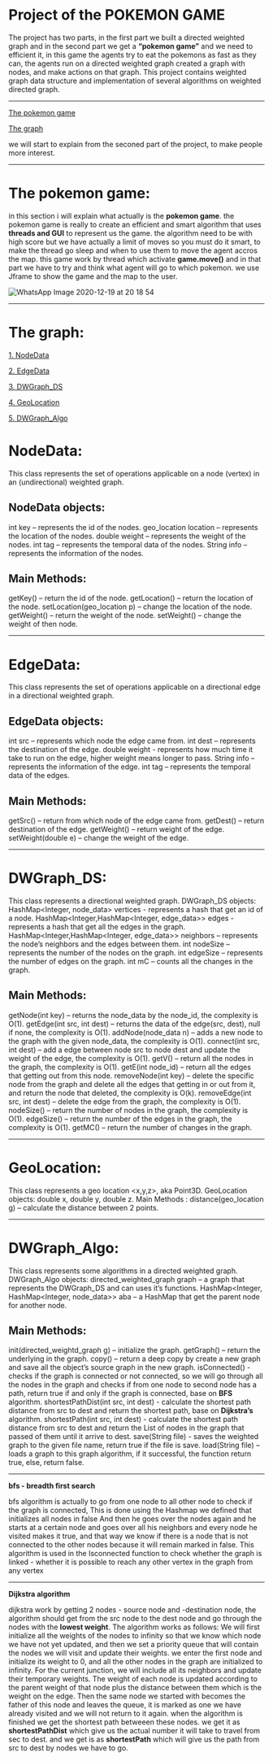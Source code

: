 # Project of the POKEMON GAME


The project has two parts, in the first part we built a directed weighted graph and in the second part we get a **“pokemon game”**  and we need to efficient it, in this game the agents try to eat the pokemons as fast as they can, the agents run on a directed weighted graph created a graph with nodes, and make actions on that graph.
This project contains weighted graph data structure and implementation of several algorithms on weighted directed graph.
************************
[The pokemon game](https://github.com/AdiHoftman/Ex2#the-pokemon-game)

[The graph](https://github.com/AdiHoftman/Ex2#the-graph)


we will start to explain from the seconed part of the project, to make people more interest.
*********************
# The pokemon game:
in this section i will explain what actually is the **pokemon game**.
the pokemon game is really to create an efficient and smart algorithm that uses **threads and GUI** to represent us the game.
the algorithm need to be with high score but we have actually a limit of moves so you must do it smart, to make the thread go sleep and when to use them to move the agent
accros the map.
this game work by thread which activate **game.move()** and in that part we have to try and think what agent will go to which pokemon.
we use Jframe to show the game and the map to the user.

![WhatsApp Image 2020-12-19 at 20 18 54](https://user-images.githubusercontent.com/73074680/102696521-b6a78b00-4237-11eb-9b74-654a60a40fcc.jpeg)


**********************
# The graph:
[1. NodeData](https://github.com/AdiHoftman/Ex2/blob/main/README.md#nodedata)

[2. EdgeData](https://github.com/AdiHoftman/Ex2/blob/main/README.md#edgedata)

[3. DWGraph_DS](https://github.com/AdiHoftman/Ex2/blob/main/README.md#dwgraph_ds)

[4. GeoLocation](https://github.com/AdiHoftman/Ex2/blob/main/README.md#geolocation)

[5. DWGraph_Algo](https://github.com/AdiHoftman/Ex2/blob/main/README.md#dwgraph_algo)

# NodeData:
This class represents the set of operations applicable on a node (vertex) in an (undirectional) weighted graph.

## NodeData objects:
int key – represents the id of the nodes.
geo_location location – represents the location of the nodes.
double weight – represents the weight of the nodes.
int tag – represents the temporal data of the nodes.
String info – represents the information of the nodes.

## Main Methods:
getKey() – return the id of the node.
getLocation() – return the location of the node.
setLocation(geo_location p) – change the location of the node.
getWeight() – return the weight of the node.
setWeight() – change the weight of then node.

**********************
# EdgeData:
This class represents the set of operations applicable on a directional edge in a directional weighted graph.

## EdgeData objects:
int src – represents which node the edge came from.
int dest – represents the destination of the edge.
double weight - represents how much time it take to run on the edge, higher weight means longer to pass.
String info – represents the information of the edge.
int tag – represents the temporal data of the edges.

## Main Methods:
getSrc() – return from which node of the edge came from.
getDest() – return destination of the edge.
getWeight() – return weight of the edge.
setWeight(double e) – change the weight of the edge.

**********************
# DWGraph_DS:
This class represents a directional weighted graph.
DWGraph_DS objects:
HashMap<Integer, node_data> vertices - represents a hash that get an id of a node.
HashMap<Integer,HashMap<Integer, edge_data>> edges - represents a hash that get all the edges in the graph.
HashMap<Integer,HashMap<Integer, edge_data>> neighbors – represents the node’s neighbors and the edges between them.
int nodeSize – represents the number of the nodes on the graph.
int edgeSize – represents the number of edges on the graph.
int mC – counts all the changes in the graph.

## Main Methods:
getNode(int key) – returns the node_data by the node_id, the complexity is O(1).
getEdge(int src, int dest) – returns the data of the edge(src, dest), null if none, the complexity is O(1).
addNode(node_data n) – adds a new node to the graph with the given node_data, the complexity is O(1).
connect(int src, int dest) – add a edge between node src to node dest and update the weight of the edge, the complexity is O(1).
getV() –  return all the nodes in the graph, the complexity is O(1).
getE(int node_id) – return all the edges that getting out from this node.
removeNode(int key) – delete the specific node from the graph and delete all the edges that getting in or out from it, and return the node that deleted, the complexity is O(k).
removeEdge(int src, int dest) – delete the edge from the graph, the complexity is O(1).
nodeSize() – return the number of nodes in the graph, the complexity is O(1).
edgeSize() – return the number of the edges in the graph, the complexity is O(1).
getMC() – return the number of changes in the graph.

**********************
# GeoLocation:
This class represents a geo location <x,y,z>, aka Point3D.
GeoLocation objects:
double x, double y, double z.
Main Methods :
distance(geo_location g) – calculate the distance between 2 points.

**********************
# DWGraph_Algo:
 This class represents some algorithms in a directed weighted graph.
DWGraph_Algo objects:
directed_weighted_graph graph – a graph that represents the DWGraph_DS and can uses it’s functions.
HashMap<Integer, HashMap<Integer, node_data>> aba – a HashMap that get the parent node for another node.

## Main Methods:
init(directed_weightd_graph g) – initialize the graph.
getGraph() – return the underlying in the graph.
copy() – return a deep copy by create a new graph and save all the object’s source graph in the new graph.
isConnected() - checks if the graph is connected or not connected, so we will go through all the nodes in the graph and checks if from one node to second node has a path, return true if and only if the graph is connected, base on **BFS** algorithm.
shortestPathDist(int src, int dest) - calculate the shortest path distance from src to dest and return the shortest path, base on **Dijkstra’s** algorithm.
shortestPath(int src, int dest) - calculate the shortest path distance from src to dest and return the List of nodes in the graph that passed of them until it arrive to dest.
save(String file) - saves the weighted graph to the given file name, return true if the file is save.
load(String file) – loads a graph to this graph algorithm, if it successful, the function return true, else, return false.


************
**bfs - breadth first search**

bfs algorithm is actually to go from one node to all other node to check if the graph is connected,
This is done using the Hashmap we defined that initializes all nodes in false And then he goes over the nodes again and he starts at a certain node and goes over all his neighbors and every node he visited makes it true, and that way we know if there is a node that is not connected to the other nodes because it will remain marked in false. This algorithm is used in the Isconnected function to check whether the graph is linked - whether it is possible to reach any other vertex in the graph from any vertex

**********
**Dijkstra algorithm**

dijkstra work by getting 2 nodes - source node and -destination node, the algorithm should get from the src node to the dest node and go through the nodes with the **lowest weight**. The algorithm works as follows: We will first initialize all the weights of the nodes to infinity so that we know which node we have not yet updated, and then we set a priority queue that will contain the nodes we will visit and update their weights.  we enter the first node and initialize its weight to 0, and all the other nodes in the graph are initialized to infinity. For the current junction, we will include all its neighbors and update their temporary weights. The weight of each node is updated according to the parent weight of that node plus the distance between them which is the weight on the edge. Then the same node we started with becomes the father of this node and leaves the queue, it is marked as one we have already visited and we will not return to it again. when the algorithm is finished we get the shortest path betweeen these nodes.
we get it as **shortestPathDist** which give us the actual number it will take to travel from sec to dest.
and we get is as **shortestPath** which will give us the path from src to dest by nodes we have to go.
